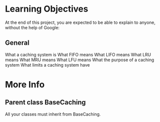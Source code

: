 # Learning Objectives
At the end of this project, you are expected to be able to explain to anyone, without the help of Google:

## General

What a caching system is
What FIFO means
What LIFO means
What LRU means
What MRU means
What LFU means
What the purpose of a caching system
What limits a caching system have

# More Info
## Parent class BaseCaching
All your classes must inherit from BaseCaching.

